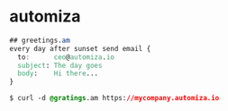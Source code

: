 # automiza


```css
## greetings.am
every day after sunset send email {
  to:      ceo@automiza.io
  subject: The day goes
  body:    Hi there...
}
```

```css
$ curl -d @gratings.am https://mycompany.automiza.io
```

